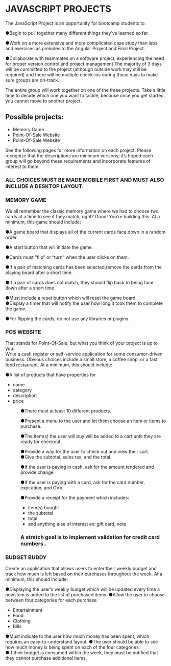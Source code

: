  <h1 class= title >JAVASCRIPT PROJECTS </h1>

<p>The JavaScript Project is an opportunity for bootcamp students to:  

●Begin to pull together many different things they’ve learned so far.

●Work on a more extensive and more complicated case study than labs and exercises as preludes to the Angular Project and Final Project.

●Collaborate with teammates on a software project, experiencing the need for proper version control and project management The majority of 3 days will be committed to the project (although outside work may still be required) and there will be multiple check-ins during those days to make sure groups are on-track.

The entire group will work together on one of the three projects. Take a little time to decide which one you want to tackle, because once you get started, you cannot move to another project. </p>

 <h2>Possible projects:</h2>
<ul>
<li>Memory Game</li> 
<li>Point-Of-Sale Website</li> 
<li>Point-Of-Sale Website</li> 
</ul>

<p>See the following pages for more information on each project.
Please recognize that the descriptions are minimum versions; it’s hoped each group will go beyond these requirements and incorporate features of interest to them.</p>

<h3 class =important>ALL CHOICES MUST BE MADE MOBILE FIRST AND MUST ALSO INCLUDE A DESKTOP LAYOUT.</h3>

 <h3> MEMORY GAME</H3>
<section class=italic>
 We all remember the classic memory game where we had to choose two cards at a time to see if they match, right? Good! You’re building this.  
At a minimum, this game should include:</p>

<p> 
●A game board that displays all of the current cards face down in a random order.

●A start button that will initiate the game. 

●Cards must “flip” or “turn” when the user clicks on them.

●If a pair of matching cards has been selected,remove the cards from the playing board after a short time.

●If a pair of cards does not match, they should flip back to being face down after a short time.

●Must include a reset button which will reset the game board.  
●Display a timer that will notify the user how long it took them to complete the game.

●For flipping the cards, do not use any libraries or plugins.
</p>
</section>

<H3> POS WEBSITE</H3> That stands for Point-Of-Sale, but what you think of your project is up to you.

<section class=italic>
Write a cash register or self-service application for some consumer-driven business.  
 Obvious choices include a small store, a coffee shop, or a fast food restaurant.  
 At a minimum, this should include:  

 <p>
 ●A   list   of   products   that   have   properties   for

 <ul>
 <li>name</li>
 <li>category</li>
 <li>description</li>
 <li>price</li>  
<ul>

●There   must   at   least   10   different   products.  

●Present   a   menu   to   the   user   and   let   them   choose   an   item   or   items   to   purchase.

●The   item(s)   the   user   will   buy   will   be   added   to   a   cart   until   they   are   ready for   checkout.  

●Provide   a   way   for   the   user   to   check   out   and   view   their   cart.       
●Give   the   subtotal,   sales   tax,   and   the   total.  

●If   the   user   is   paying   in   cash,   ask   for   the   amount   tendered   and   provide   change. 

●If   the   user   is   paying   with   a   card, ask   for   the   card   number,   expiration,   and   CVV. 

●Provide   a   receipt   for   the   payment   which   includes:

   <ul>
   <li>item(s) bought</li>
   <li>the subtotal</li>
   <li>total</li>
   <li>and   anything   else   of   interest ex: gift card, note</li>
   </ul>
   
<h3 class =important>A   stretch   goal   is   to   implement   validation   for   credit   card   numbers..</h3>
   </p>
 </section>

### BUDGET BUDDY

<section class=italic>
Create an application that allows users to enter their weekly budget and track how much is left based on their purchases throughout the week.
At a minimum, this should include:
  
<p>
●Displaying the user’s weekly budget which will be updated every time a new item is added to the list of purchased items.  
 ●Allow the user to choose between four categories for each purchase. 

 <ul>
 <li>Entertainment</li>
 <li>Food </li>
 <li>Clothing</li>
 <li>Bills </li> 
 </ul>

 ●Must indicate to the user how much money has been spent, which requires an easy-to-understand layout. 
 ●The user should be able to see how much money is being spent on each of the four categories.  
 ●If their budget is consumed within the week, they must be notified that they cannot purchase additional items.
</p>
</section>
